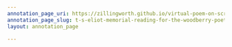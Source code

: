 ```yaml
---
annotation_page_uri: https://zillingworth.github.io/virtual-poem-on-screen/annotations/t-s-eliot-memorial-reading-for-the-woodberry-poetry-room-claudia-rankine-4-22-21--canvas-1-essay-excerpt-.json
annotation_page_slug: t-s-eliot-memorial-reading-for-the-woodberry-poetry-room-claudia-rankine-4-22-21--canvas-1-essay-excerpt-
layout: annotation_page

---
```

